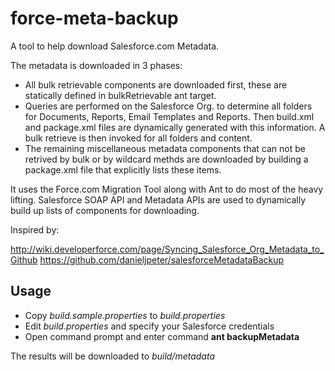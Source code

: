 force-meta-backup
=================

A tool to help download Salesforce.com Metadata.

The metadata is downloaded in 3 phases:
- All bulk retrievable components are downloaded first, these are statically defined in bulkRetrievable ant target.
- Queries are performed on the Salesforce Org. to determine all folders for Documents, Reports, Email Templates and Reports. Then build.xml and package.xml files are dynamically generated with this information. A bulk retrieve is then invoked for all folders and content.
- The remaining miscellaneous metadata components that can not be retrived by bulk or by wildcard methds are downloaded by building a package.xml file that explicitly lists these items.

It uses the Force.com Migration Tool along with Ant to do most of the heavy lifting. Salesforce SOAP API and Metadata APIs are used to dynamically build up lists of components for downloading.

Inspired by:

http://wiki.developerforce.com/page/Syncing_Salesforce_Org_Metadata_to_Github
https://github.com/danieljpeter/salesforceMetadataBackup

Usage
-----
- Copy _build.sample.properties_ to _build.properties_
- Edit _build.properties_ and specify your Salesforce credentials
- Open command prompt and enter command **ant backupMetadata**

The results will be downloaded to _build/metadata_

